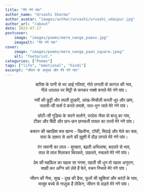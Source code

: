 ```yaml
---
title: "मेरे नंगे पांव"
author_name: "Urvashi Sharma"
author_avatar: "images/author/urvashi/urvashi_udaipur.jpg"
author_url: "/about"
date: 2023-07-17
postcover:
    image: "images/poems/mere_nange_paanv.jpg"
    imagealt: "मेरे नंगे पांव"
cover:
    image: "images/poems/mere_nange_paan_square.jpeg"
    alt: "footprint."
categories: ["Poems"]
tags: ["life", "emotional", "hindi"]
excerpt: "जीवन के अनुभव और मेरे नंगे पांव"
---
```

<center>

बारिश के पानी से भर आई गलियां, गोते लगाती वो कागज़ की नाव,<br>
गीले धरातल पर मिट्टी से सनकर नक्शे बनाते मेरे नंगे पांव।

गर्मी की छुट्टी और तपती दुपहरी, आंख-मिचौली करती धूप और छांव,<br>
जलती-सी फर्श पे करते तमाशे, जल-भुन जाते मेरे नंगे पांव।

छोटी-सी गुड़िया के सपने सलोने, परदेस जैसा वो बाजू का गांव,<br>
टीका और बिंदी और छन-छन छनकती पायल का तरसें मेरे नंगे पांव।

बचपन की ख्वाहिश बस खाना - खिलौना, टॉफी, मिठाई और मेले का चाव,<br>
पापा के दफ़्तर से आने की ख़ुशी में दौड़ लगाते मेरे नंगे पांव।

रंग जवानी का लाल - सुनहरा, बढ़ती अभिलाषा, बदलते से भाव,<br>
ताल से ताल मिलाकर थिरकते, उछलते, मचलते मेरे नंगे पांव।

प्रेम की महफ़िल का पहला सा नगमा, पहली सी धुन वो पहला अनुराग,<br>
साक्षी कर अग्नि को लेते हैं फेरे, वचन निभाते मेरे नंगे पांव।

जीवन की नैया, सुख - दुख की ढैया, फूलों सी खुशियां और कांटों के घाव,<br>
मासूम बच्चे से नाज़ुक हैं लेकिन, जीवन से लड़ते मेरे नंगे पांव।

</center>